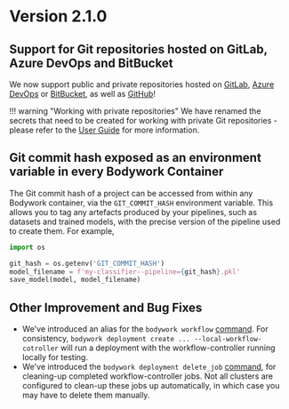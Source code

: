 # Version 2.1.0

## Support for Git repositories hosted on GitLab, Azure DevOps and BitBucket

We now support public and private repositories hosted on [GitLab](https://about.gitlab.com), [Azure DevOps](https://azure.microsoft.com/en-gb/services/devops/) or [BitBucket](https://bitbucket.org/product/), as well as [GitHub](https://github.com)!

!!! warning "Working with private repositories"
    We have renamed the secrets that need to be created for working with private Git repositories - please refer to the [User Guide](../user_guide.md#working-with-private-git-repositories-using-ssh) for more information.

## Git commit hash exposed as an environment variable in every Bodywork Container

The Git commit hash of a project can be accessed from within any Bodywork container, via the `GIT_COMMIT_HASH` environment variable. This allows you to tag any artefacts produced by your pipelines, such as datasets and trained models, with the precise version of the pipeline used to create them. For example,

```python
import os

git_hash = os.getenv('GIT_COMMIT_HASH')
model_filename = f'my-classifier--pipeline={git_hash}.pkl'
save_model(model, model_filename)
```

## Other Improvement and Bug Fixes

- We've introduced an alias for the `bodywork workflow` [command](../user_guide.md#testing-workflows-locally). For consistency, `bodywork deployment create ... --local-workflow-cotroller` will run a deployment with the workflow-controller running locally for testing.
- We've introduced the `bodywork deployment delete_job` [command](../cli_reference.md#delete-deployment-jobs), for cleaning-up completed workflow-controller jobs. Not all clusters are configured to clean-up these jobs up automatically, in which case you may have to delete them manually.
